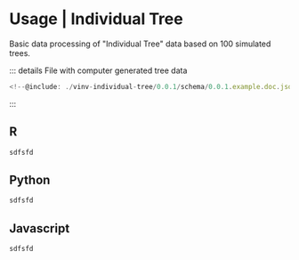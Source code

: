 


# Usage | Individual Tree

Basic data processing of "Individual Tree" data based on 100 simulated trees.

::: details File with computer generated tree data
```js
<!--@include: ./vinv-individual-tree/0.0.1/schema/0.0.1.example.doc.json-->
```
:::

## R

```R
sdfsfd
```

## Python

```python
sdfsfd
```

## Javascript

```js
sdfsfd
```